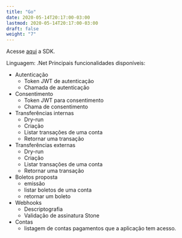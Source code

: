 ```yaml
---
title: "Go"
date: 2020-05-14T20:17:00-03:00
lastmod: 2020-05-14T20:17:00-03:00
draft: false
weight: "7"
---
```


Acesse [aqui](https://github.com/stone-co/go-stone-openbank) a SDK. 

Linguagem: .Net
Principais funcionalidades disponíveis:
- Autenticação
  - Token JWT de autenticação
  - Chamada de autenticação
- Consentimento 
  - Token JWT para consentimento
  - Chama de consentimento
- Transferências internas
  - Dry-run
  - Criação 
  - Listar transações de uma conta
  - Retornar uma transação
- Transferências externas
  - Dry-run
  - Criação 
  - Listar transações de uma conta
  - Retornar uma transação
- Boletos proposta
  - emissão
  - listar boletos de uma conta
  - retornar um boleto
- Webhooks
  - Descriptografia
  - Validação de assinatura Stone
- Contas
  - listagem de contas pagamentos que a aplicação tem acesso. 

